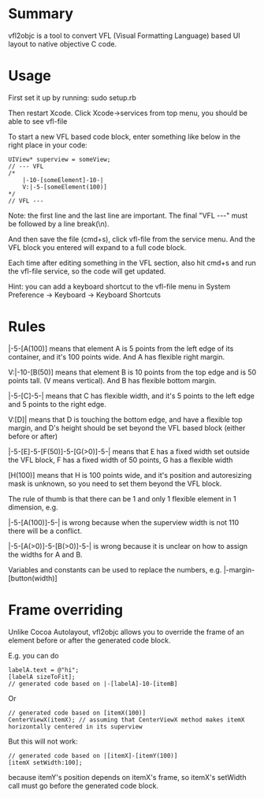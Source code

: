Summary
=======

vfl2objc is a tool to convert VFL (Visual Formatting Language) based UI layout to native objective C code.


Usage
=====

First set it up by running:
    sudo setup.rb

Then restart Xcode. Click Xcode->services from top menu, you should be able to see vfl-file

To start a new VFL based code block, enter something like below in the right place in your code:

    UIView* superview = someView;
    // --- VFL
    /*
        |-10-[someElement]-10-|
        V:|-5-[someElement(100)]
    */
    // VFL ---

Note: the first line and the last line are important. The final "VFL ---" must be followed by a line break(\n).

And then save the file (cmd+s), click vfl-file from the service menu. And the VFL block you entered will expand to a full code block.

Each time after editing something in the VFL section, also hit cmd+s and run the vfl-file service, so the code will get updated.

Hint: you can add a keyboard shortcut to the vfl-file menu in System Preference -> Keyboard -> Keyboard Shortcuts

Rules
=====

|-5-[A(100)] means that element A is 5 points from the left edge of its container, and it's 100 points wide. And A has flexible right margin.

V:|-10-[B(50)] means that element B is 10 points from the top edge and is 50 points tall. (V means vertical). And B has flexible bottom margin.

|-5-[C]-5-| means that C has flexible width, and it's 5 points to the left edge and 5 points to the right edge.

V:[D]| means that D is touching the bottom edge, and have a flexible top margin, and D's height should be set beyond the VFL based block (either before or after)

|-5-[E]-5-[F(50)]-5-[G(>0)]-5-| means that E has a fixed width set outside the VFL block, F has a fixed width of 50 points, G has a flexible width

[H(100)] means that H is 100 points wide, and it's position and autoresizing mask is unknown, so you need to set them beyond the VFL block.


The rule of thumb is that there can be 1 and only 1 flexible element in 1 dimension, e.g.

|-5-[A(100)]-5-| is wrong because when the superview width is not 110 there will be a conflict.

|-5-[A(>0)]-5-[B(>0)]-5-| is wrong because it is unclear on how to assign the widths for A and B.


Variables and constants can be used to replace the numbers, e.g. |-margin-[button(width)]


Frame overriding
================

Unlike Cocoa Autolayout, vfl2objc allows you to override the frame of an element before or after the generated code block.

E.g. you can do

    labelA.text = @"hi";
    [labelA sizeToFit];
    // generated code based on |-[labelA]-10-[itemB] 

Or

    // generated code based on [itemX(100)]
    CenterViewX(itemX); // assuming that CenterViewX method makes itemX horizontally centered in its superview

But this will not work:

    // generated code based on |[itemX]-[itemY(100)]
    [itemX setWidth:100];

because itemY's position depends on itemX's frame, so itemX's setWidth call must go before the generated code block.

